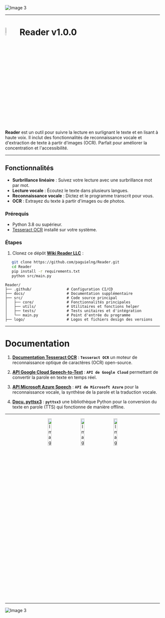 <img src="https://github.com/paguielng/Reader/blob/main/logo/Reader1.0-1%20cover_1.jpg" alt="Image 3"/>

---

# <img src="https://github.com/paguielng/Reader/blob/main/logo/2_Reader_AI.jpg" width="8%" alt="Image 2"/> Reader v1.0.0

**Reader** est un outil pour suivre la lecture en surlignant le texte et en lisant à haute voix. Il inclut des fonctionnalités de reconnaissance vocale et d'extraction de texte à partir d'images (OCR). Parfait pour améliorer la concentration et l'accessibilité.

---

## Fonctionnalités

- **Surbrillance linéaire** : Suivez votre lecture avec une surbrillance mot par mot.
- **Lecture vocale** : Écoutez le texte dans plusieurs langues.
- **Reconnaissance vocale** : Dictez et le programme transcrit pour vous.
- **OCR** : Extrayez du texte à partir d'images ou de photos.
  
### Prérequis
- Python 3.8 ou supérieur.
- [Tesseract OCR](https://github.com/tesseract-ocr/tesseract) installé sur votre système.

### Étapes
1. Clonez ce dépôt **[ Wiki Reader LLC](https://paguielng.gitlab.io/Readerwiki)** : 
```bash
   git clone https://github.com/paguielng/Reader.git
   cd Reader
   pip install -r requirements.txt
   python src/main.py
```
```plaintext
Reader/
├── .github/                # Configuration CI/CD
├── docs/                   # Documentation supplémentaire
├── src/                    # Code source principal
│   ├── core/               # Fonctionnalités principales
│   ├── utils/              # Utilitaires et fonctions helper
│   ├── tests/              # Tests unitaires et d'intégration
│   └── main.py             # Point d'entrée du programme
├── logo/                   # Logos et fichiers design des versions
```
---

# Documentation

1. **[Documentation Tesseract OCR](https://github.com/tesseract-ocr/tesseract)** : **`Tesseract OCR`** un moteur de reconnaissance optique de caractères (OCR) open-source.

2. **[API Google Cloud Speech-to-Text](https://cloud.google.com/speech-to-text)** : **`API de Google Cloud`** permettant de convertir la parole en texte en temps réel.

3. **[API Microsoft Azure Speech](https://azure.microsoft.com/services/cognitive-services/speech-services/)** : **`API de Microsoft Azure`** pour la reconnaissance vocale, la synthèse de la parole et la traduction vocale.

4. **[Docu. pyttsx3](https://pyttsx3.readthedocs.io)** : **`pyttsx3`** une bibliothèque Python pour la conversion du texte en parole (TTS) qui fonctionne de manière offline.

---

<div align="center">
  <img src="https://github.com/paguielng/Reader/blob/main/logo/Reader1.0-1.svg" width="15%" alt="Image 1"/>
  &nbsp;&nbsp;&nbsp;&nbsp;&nbsp;&nbsp;
  <img src="https://github.com/paguielng/Reader/blob/main/logo/Reader1.0-3.svg" width="15%" alt="Image 2"/>
  &nbsp;&nbsp;&nbsp;&nbsp;&nbsp;&nbsp;
  <img src="https://github.com/paguielng/Reader/blob/main/logo/Reader1.0-2.svg" width="15%" alt="Image 3"/>
</div>

---
<img src="https://github.com/paguielng/Reader/blob/main/logo/Reader1.0-2%20analog-cover_2.jpg" alt="Image 3"/>
